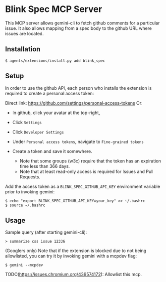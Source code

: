 # Blink Spec MCP Server

This MCP server allows gemini-cli to fetch github comments for a particular
issue. It also allows mapping from a spec body to the github URL where issues
are located.

## Installation

```
$ agents/extensions/install.py add blink_spec
```

## Setup

In order to use the github API, each person who installs the extension is
required to create a personal access token:

Direct link: https://github.com/settings/personal-access-tokens
Or:
- In github, click your avatar at the top-right,
- Click `Settings`
- Click `Developer Settings`
- Under `Personal access tokens`, navigate to `Fine-grained tokens`


- Create a token and save it somewhere.
  - Note that some groups (w3c) require that the token has an expiration time
    less than 366 days.
  - Note that at least read-only access is required for Issues and Pull
    Requests.

Add the access token as a `BLINK_SPEC_GITHUB_API_KEY` environment variable prior
to invoking gemini:
```
$ echo "export BLINK_SPEC_GITHUB_API_KEY=your_key" >> ~/.bashrc
$ source ~/.bashrc
```

## Usage

Sample query (after starting gemini-cli):
```
> summarize css issue 12336
```

(Googlers only)
Note that if the extension is blocked due to not being allowlisted, you can try
it by invoking gemini with a mcpdev flag:
```
$ gemini --mcpdev
```

TODO(https://issues.chromium.org/439574172): Allowlist this mcp.
